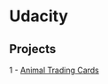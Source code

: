 # Udacity

## Projects

1 - [Animal Trading Cards](https://github.com/salsan/Udacity/tree/master/nd001-fend/Animal%20Trading%20Cards)
